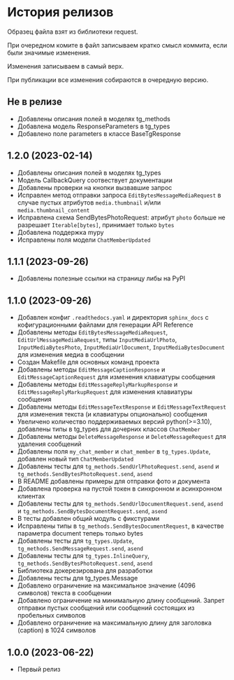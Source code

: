 История релизов
===============

Образец файла взят из библиотеки request.

При очередном комите в файл записываем кратко смысл коммита, если были значимые изменения.

Изменения записываем в самый верх.

При публикации все изменения собираются в очередную версию.


Не в релизе
------------------------
- Добавлены описания полей в моделях tg_methods
- Добавлена модель ResponseParameters в tg_types
- Добавлено поле parameters в классе BaseTgResponse


1.2.0 (2023-02-14)
------------------------

- Добавлены описания полей в моделях tg_types
- Модель CallbackQuery соотвествует документации
- Добавлены проверки на кнопки вызвавшие запрос
- Исправлен метод отправки запроса `EditBytesMessageMediaRequest` в случае пустых атрибутов `media.thumbnail` и/или `media.thumbnail_content`
- Исправлена схема SendBytesPhotoRequest: атрибут `photo` больше не разрешает `Iterable[bytes]`, принимает только `bytes`
- Добавлена поддержка mypy
- Исправлены поля модели `ChatMemberUpdated`

1.1.1 (2023-09-26)
------------------------

- Добавлены полезные ссылки на страницу либы на PyPI


1.1.0 (2023-09-26)
------------------------

- Добавлен конфиг `.readthedocs.yaml` и директория `sphinx_docs` с кофигурационными файлами для генерации API Reference
- Добавлены методы `EditBytesMessageMediaRequest`, `EditUrlMessageMediaRequest`, типы `InputMediaUrlPhoto`, `InputMediaBytesPhoto`, `InputMediaUrlDocument`, `InputMediaBytesDocument` для изменения медиа в сообщении
- Создан Makefile для основных команд проекта
- Добавлены методы `EditMessageCaptionResponse` и `EditMessageCaptionRequest` для изменения клавиатуры сообщения
- Добавлены методы `EditMessageReplyMarkupResponse` и `EditMessageReplyMarkupRequest` для изменения клавиатуры сообщения
- Добавлены методы `EditMessageTextResponse` и `EditMessageTextRequest` для изменения текста (и клавиатуры опционально) сообщения
- Увеличено количество поддерживаемых версий python(>=3.10), добавлены типы в tg_types для дочерних классов `ChatMember`
- Добавлены методы `DeleteMessageResponse` и `DeleteMessageRequest` для удаления сообщений
- Добавлены поля `my_chat_member` и `chat_member` в `tg_types.Update`, добавлен новый тип `ChatMemberUpdated`
- Добавлены тесты для `tg_methods.SendUrlPhotoRequest.send`, `asend` и `tg_methods.SendBytesPhotoRequest.send`, `asend`
- В README добавлены примеры для отправки фото и документа
- Добавлена проверка на пустой токен в синхронном и асинхронном клиентах
- Добавлены тесты для `tg_methods.SendUrlDocumentRequest.send`, `asend` и `tg_methods.SendBytesDocumentRequest.send`, `asend`
- В тесты добавлен общий модуль с фикстурами
- Исправлены типы в `tg_methods.SendBytesDocumentRequest`, в качестве параметра document теперь только bytes
- Добавлены тесты для `tg_types.Update`, `tg_methods.SendMessageRequest.send`, `asend`
- Добавлены тесты для `tg_types.InlineQuery`, `tg_methods.SendBytesPhotoRequest.send`, `asend`
- Библиотека докерезирована для разработки
- Добавлены тесты для tg_types.Message
- Добавлено ограничение на максимальное значение (4096 символов) текста в сообщении
- Добавлено ограничение на минимальную длину сообщений. Запрет отправки пустых сообщений
  или сообщений состоящих из пробельных символов
- Добавлено ограничение на максимальную длину для заголовка (caption) в 1024 символов

1.0.0 (2023-06-22)
------------------------

- Первый релиз
